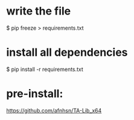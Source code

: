 # write the file
$ pip freeze > requirements.txt

# install all dependencies
$ pip install -r requirements.txt

# pre-install:
https://github.com/afnhsn/TA-Lib_x64